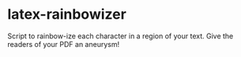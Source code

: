 # latex-rainbowizer
Script to rainbow-ize each character in a region of your text. Give the readers of your PDF an aneurysm!
